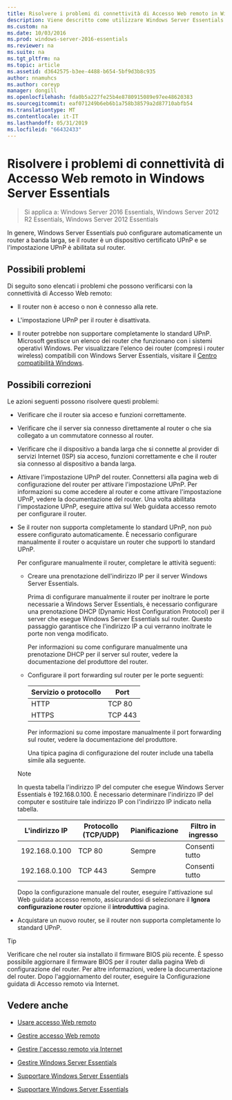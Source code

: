 ```yaml
---
title: Risolvere i problemi di connettività di Accesso Web remoto in Windows Server Essentials
description: Viene descritto come utilizzare Windows Server Essentials
ms.custom: na
ms.date: 10/03/2016
ms.prod: windows-server-2016-essentials
ms.reviewer: na
ms.suite: na
ms.tgt_pltfrm: na
ms.topic: article
ms.assetid: d3642575-b3ee-4488-b654-5bf9d3b8c935
author: nnamuhcs
ms.author: coreyp
manager: dongill
ms.openlocfilehash: fda0b5a227fe25b4e8780915089e97ee48620383
ms.sourcegitcommit: eaf071249b6eb6b1a758b38579a2d87710abfb54
ms.translationtype: MT
ms.contentlocale: it-IT
ms.lasthandoff: 05/31/2019
ms.locfileid: "66432433"
---
```

# <a name="troubleshoot-remote-web-access-connectivity-in-windows-server-essentials"></a>Risolvere i problemi di connettività di Accesso Web remoto in Windows Server Essentials
 
>Si applica a: Windows Server 2016 Essentials, Windows Server 2012 R2 Essentials, Windows Server 2012 Essentials
  
 In genere, Windows Server Essentials può configurare automaticamente un router a banda larga, se il router è un dispositivo certificato UPnP e se l'impostazione UPnP è abilitata sul router.  
  
## <a name="possible-issues"></a>Possibili problemi  
 Di seguito sono elencati i problemi che possono verificarsi con la connettività di Accesso Web remoto:  
  
-   Il router non è acceso o non è connesso alla rete.  
  
-   L'impostazione UPnP per il router è disattivata.  
  
-   Il router potrebbe non supportare completamente lo standard UPnP. Microsoft gestisce un elenco dei router che funzionano con i sistemi operativi Windows. Per visualizzare l'elenco dei router (compresi i router wireless) compatibili con Windows Server Essentials, visitare il [Centro compatibilità Windows](https://www.microsoft.com/windows/compatibility/CompatCenter/Home).  
  
## <a name="possible-fixes"></a>Possibili correzioni  
 Le azioni seguenti possono risolvere questi problemi:  
  
- Verificare che il router sia acceso e funzioni correttamente.  
  
- Verificare che il server sia connesso direttamente al router o che sia collegato a un commutatore connesso al router.  
  
- Verificare che il dispositivo a banda larga che si connette al provider di servizi Internet (ISP) sia acceso, funzioni correttamente e che il router sia connesso al dispositivo a banda larga.  
  
- Attivare l'impostazione UPnP del router. Connettersi alla pagina web di configurazione del router per attivare l'impostazione UPnP. Per informazioni su come accedere al router e come attivare l'impostazione UPnP, vedere la documentazione del router. Una volta abilitata l'impostazione UPnP, eseguire attiva sul Web guidata accesso remoto per configurare il router.  
  
- Se il router non supporta completamente lo standard UPnP, non può essere configurato automaticamente. È necessario configurare manualmente il router o acquistare un router che supporti lo standard UPnP.  
  
   Per configurare manualmente il router, completare le attività seguenti:  
  
  - Creare una prenotazione dell'indirizzo IP per il server Windows Server Essentials.  
  
     Prima di configurare manualmente il router per inoltrare le porte necessarie a Windows Server Essentials, è necessario configurare una prenotazione DHCP (Dynamic Host Configuration Protocol) per il server che esegue Windows Server Essentials sul router. Questo passaggio garantisce che l'indirizzo IP a cui verranno inoltrate le porte non venga modificato.  
  
     Per informazioni su come configurare manualmente una prenotazione DHCP per il server sul router, vedere la documentazione del produttore del router.  
  
  - Configurare il port forwarding sul router per le porte seguenti:  
  
    |Servizio o protocollo|Port|  
    |-------------------------|----------|  
    |HTTP|TCP 80|  
    |HTTPS|TCP 443|  
  
    Per informazioni su come impostare manualmente il port forwarding sul router, vedere la documentazione del produttore.  
  
    Una tipica pagina di configurazione del router include una tabella simile alla seguente.  
  
  > [!NOTE]
  >  In questa tabella l'indirizzo IP del computer che esegue Windows Server Essentials è 192.168.0.100. È necessario determinare l'indirizzo IP del computer e sostituire tale indirizzo IP con l'indirizzo IP indicato nella tabella.  
  
  |L'indirizzo IP|Protocollo (TCP/UDP)|Pianificazione|Filtro in ingresso|  
  |----------------|---------------------------|--------------|--------------------|  
  |192.168.0.100|TCP 80|Sempre|Consenti tutto|  
  |192.168.0.100|TCP 443|Sempre|Consenti tutto|  
  
   Dopo la configurazione manuale del router, eseguire l'attivazione sul Web guidata accesso remoto, assicurandosi di selezionare il **Ignora configurazione router** opzione il **introduttiva** pagina.  
  
- Acquistare un nuovo router, se il router non supporta completamente lo standard UPnP.  
  
> [!TIP]
>  Verificare che nel router sia installato il firmware BIOS più recente. È spesso possibile aggiornare il firmware BIOS per il router dalla pagina Web di configurazione del router. Per altre informazioni, vedere la documentazione del router. Dopo l'aggiornamento del router, eseguire la Configurazione guidata di Accesso remoto via Internet.  
  
## <a name="see-also"></a>Vedere anche  
  
-   [Usare accesso Web remoto](../use/Use-Remote-Web-Access-in-Windows-Server-Essentials.md)  
  
-   [Gestire accesso Web remoto](../manage/Manage-Remote-Web-Access-in-Windows-Server-Essentials.md)  
  
-   [Gestire l'accesso remoto via Internet](../manage/Manage-Anywhere-Access-in-Windows-Server-Essentials.md)  
  
-   [Gestire Windows Server Essentials](../manage/Manage-Windows-Server-Essentials.md)  
  

-   [Supportare Windows Server Essentials](Support-Windows-Server-Essentials.md)

-   [Supportare Windows Server Essentials](../support/Support-Windows-Server-Essentials.md)

